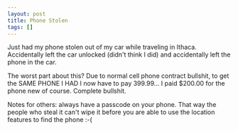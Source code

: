 ```yaml
---
layout: post
title: Phone Stolen
tags: []
---
```


Just had my phone stolen out of my car while traveling in Ithaca.  Accidentally
left the car unlocked (didn't think I did) and accidentally left the phone in
the car.

The worst part about this? Due to normal cell phone contract bullshit, to get
the SAME PHONE I HAD I now have to pay 399.99... I paid $200.00 for the phone
new of course. Complete bullshit.

Notes for others: always have a passcode on your phone. That way the people who
steal it can't wipe it before you are able to use the location features to find
the phone :-(
